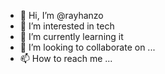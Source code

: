 - 👋 Hi, I’m @rayhanzo
- 👀 I’m interested in tech
- 🌱 I’m currently learning it
- 💞️ I’m looking to collaborate on ...
- 📫 How to reach me ...

<!---
rayhanzo/rayhanzo is a ✨ special ✨ repository because its `README.md` (this file) appears on your GitHub profile.
You can click the Preview link to take a look at your changes.
--->
